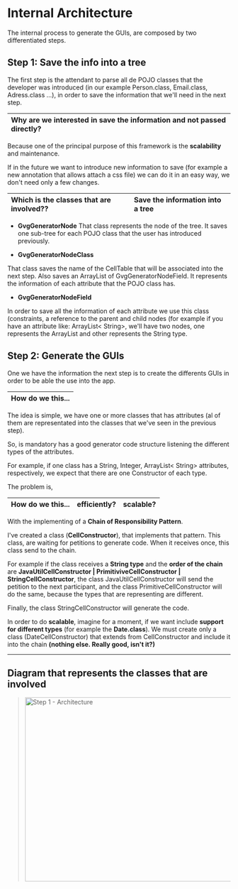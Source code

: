 # Internal Architecture #

The internal process to generate the GUIs, are composed by two differentiated steps.

## Step 1: Save the info into a tree ##

The first step is the attendant to parse all de POJO classes that the developer was introduced (in our example Person.class, Email.class, Adress.class ...), in order to save the information that we'll need in the next step.

| **Why are we interested in save the information and not passed directly?** |
|:---------------------------------------------------------------------------|

Because one of the principal purpose of this framework is the **scalability** and maintenance.

If in the future we want to introduce new information to save (for example a new annotation that allows attach a css file) we can do it in an easy way, we don't need only a few changes.

| **Which is the classes that are involved??** |  Save the information into a tree |
|:---------------------------------------------|:----------------------------------|

  * **GvgGeneratorNode**
That class represents the node of the tree. It saves one sub-tree for each POJO class that the user has introduced previously.

  * **GvgGeneratorNodeClass**

That class saves the name of the CellTable that will be associated into the next step.
Also saves an ArrayList of GvgGeneratorNodeField. It represents the information of each attribute that the POJO class has.

  * **GvgGeneratorNodeField**

In order to save all the information of each attribute we use this class (constraints, a reference to the parent and child nodes (for example if you have an attribute like: ArrayList< String>, we'll have two nodes, one represents the ArrayList and other represents the String type.

## Step 2: Generate the GUIs ##

One we have the information the next step is to create the differents GUIs in order to be able the use into the app.

| **How do we this...** |
|:----------------------|

The idea is simple, we have one or more classes that has attributes (al of them are representated into the classes that we've seen in the previous step).

So, is mandatory has a good generator code structure listening the different types of the attributes.

For example, if one class has a String, Integer, ArrayList< String> attributes, respectively, we expect that there are one Constructor of each type.

The problem is,

| **How do we this...**| **efficiently?**| **scalable?** |
|:---------------------|:----------------|:--------------|

With the implementing of a **Chain of Responsibility Pattern**.

I've created a class (**CellConstructor**), that implements that pattern. This class, are waiting for petitions to generate code. When it receives once, this class send to the chain.

For example if the class receives a **String type** and the **order of the chain** are **JavaUtilCellConstructor |  PrimitiviveCellConstructor | StringCellConstructor**, the class JavaUtilCellConstructor will send the petition to the next participant, and the class PrimitiveCellConstructor will do the same, because the types that are representing are different.

Finally, the class StringCellConstructor will generate the code.

In order to do **scalable**, imagine for a moment, if we want include **support for different types** (for example the **Date.class**). We must create only a class (DateCellConstructor) that extends from CellConstructor and include it into the chain **(nothing else. Really good, isn't it?)**


---

## Diagram that represents the classes that are involved ##

> <img src='http://genvalgui.googlecode.com/svn/resources/imgs/InternalArchitecture.png' alt='Step 1 - Architecture' height='415' width='850' />